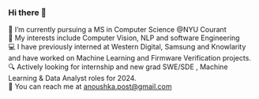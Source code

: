 ### Hi there 👋

💜 I’m currently pursuing a MS in Computer Science @NYU Courant\
🌱 My interests include Computer Vision, NLP and software Engineering  
:computer: I have previously interned at Western Digital, Samsung and Knowlarity and have worked on Machine Learning and Firmware Verification projects.\
:mag: Actively looking for internship and new grad SWE/SDE , Machine Learning & Data Analyst roles for 2024.\
:email: You can reach me at anoushka.post@gmail.com

